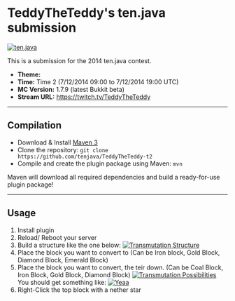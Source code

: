 TeddyTheTeddy's ten.java submission
==============================

[![ten.java](https://cdn.mediacru.sh/hu4CJqRD7AiB.svg)](https://tenjava.com/)

This is a submission for the 2014 ten.java contest.

- __Theme:__
- __Time:__ Time 2 (7/12/2014 09:00 to 7/12/2014 19:00 UTC)
- __MC Version:__ 1.7.9 (latest Bukkit beta)
- __Stream URL:__ https://twitch.tv/TeddyTheTeddy

<!-- put chosen theme above -->

---------------------------------------

Compilation
-----------

- Download & Install [Maven 3](http://maven.apache.org/download.html)
- Clone the repository: `git clone https://github.com/tenjava/TeddyTheTeddy-t2`
- Compile and create the plugin package using Maven: `mvn`

Maven will download all required dependencies and build a ready-for-use plugin package!

---------------------------------------

Usage
-----

1. Install plugin
2. Reload/ Reboot your server
3. Build a structure like the one below:
[![Transmutation Structure](http://i.imgur.com/sJ6JYaz.png)](?)
4. Place the block you want to convert to (Can be Iron block, Gold Block, Diamond Block, Emerald Block)
5. Place the block you want to convert, the teir down. (Can be Coal Block, Iron Block, Gold Block, Diamond Block)
[![Transmutation Possibilities](http://i.imgur.com/j4NC53G.png)](?)
You should get something like:
[![Yeaa](http://i.imgur.com/0sdyYlM.png)](?)
6. Right-Click the top block with a nether star

<!-- Hi, TeddyTheTeddy! This is the default README for every ten.java submission. -->
<!-- We encourage you to edit this README with some information about your submission – keep in mind you'll be scored on documentation! -->
